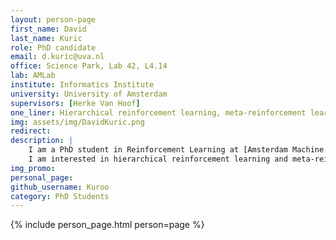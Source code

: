 ```yaml
---
layout: person-page
first_name: David
last_name: Kuric
role: PhD candidate
email: d.kuric@uva.nl
office: Science Park, Lab 42, L4.14
lab: AMLab
institute: Informatics Institute
university: University of Amsterdam
supervisors: [Herke Van Hoof]
one_liner: Hierarchical reinforcement learning, meta-reinforcement learning
img: assets/img/DavidKuric.png
redirect: 
description: |
    I am a PhD student in Reinforcement Learning at [Amsterdam Machine Learning Lab](/) (AMLab), supervised by [Dr. Herke van Hoof](https://staff.fnwi.uva.nl/h.c.vanhoof/homepage/).
    I am interested in hierarchical reinforcement learning and meta-reinforcement learning.
img_promo: 
personal_page: 
github_username: Kuroo
category: PhD Students 
---
```


{% include person_page.html person=page %}
